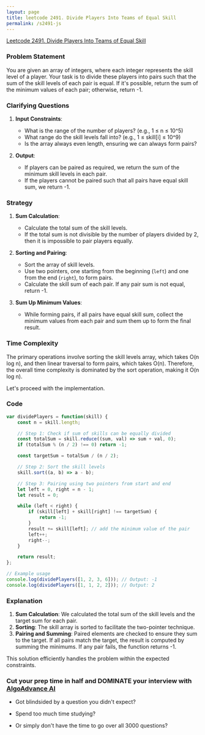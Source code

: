 ```yaml
---
layout: page
title: leetcode 2491. Divide Players Into Teams of Equal Skill
permalink: /s2491-js
---
```

[Leetcode 2491. Divide Players Into Teams of Equal Skill](https://algoadvance.github.io/algoadvance/l2491)
### Problem Statement

You are given an array of integers, where each integer represents the skill level of a player. Your task is to divide these players into pairs such that the sum of the skill levels of each pair is equal. If it's possible, return the sum of the minimum values of each pair; otherwise, return -1.

### Clarifying Questions

1. **Input Constraints**:
   - What is the range of the number of players? (e.g., 1 ≤ n ≤ 10^5)
   - What range do the skill levels fall into? (e.g., 1 ≤ skill[i] ≤ 10^9)
   - Is the array always even length, ensuring we can always form pairs?

2. **Output**:
   - If players can be paired as required, we return the sum of the minimum skill levels in each pair.
   - If the players cannot be paired such that all pairs have equal skill sum, we return -1.

### Strategy

1. **Sum Calculation**:
   - Calculate the total sum of the skill levels.
   - If the total sum is not divisible by the number of players divided by 2, then it is impossible to pair players equally.

2. **Sorting and Pairing**:
   - Sort the array of skill levels.
   - Use two pointers, one starting from the beginning (`left`) and one from the end (`right`), to form pairs.
   - Calculate the skill sum of each pair. If any pair sum is not equal, return -1.

3. **Sum Up Minimum Values**:
   - While forming pairs, if all pairs have equal skill sum, collect the minimum values from each pair and sum them up to form the final result.

### Time Complexity

The primary operations involve sorting the skill levels array, which takes O(n log n), and then linear traversal to form pairs, which takes O(n). Therefore, the overall time complexity is dominated by the sort operation, making it O(n log n).

Let's proceed with the implementation.

### Code

```javascript
var dividePlayers = function(skill) {
    const n = skill.length;

    // Step 1: Check if sum of skills can be equally divided
    const totalSum = skill.reduce((sum, val) => sum + val, 0);
    if (totalSum % (n / 2) !== 0) return -1;

    const targetSum = totalSum / (n / 2);

    // Step 2: Sort the skill levels
    skill.sort((a, b) => a - b);

    // Step 3: Pairing using two pointers from start and end
    let left = 0, right = n - 1;
    let result = 0;

    while (left < right) {
        if (skill[left] + skill[right] !== targetSum) {
            return -1;
        }
        result += skill[left]; // add the minimum value of the pair
        left++;
        right--;
    }

    return result;
};

// Example usage
console.log(dividePlayers([1, 2, 3, 6])); // Output: -1
console.log(dividePlayers([1, 1, 2, 2])); // Output: 2
```

### Explanation

1. **Sum Calculation**: We calculated the total sum of the skill levels and the target sum for each pair.
2. **Sorting**: The skill array is sorted to facilitate the two-pointer technique.
3. **Pairing and Summing**: Paired elements are checked to ensure they sum to the target. If all pairs match the target, the result is computed by summing the minimums. If any pair fails, the function returns -1.

This solution efficiently handles the problem within the expected constraints.


### Cut your prep time in half and DOMINATE your interview with [AlgoAdvance AI](https://algoAdvance.com)

- Got blindsided by a question you didn't expect?

- Spend too much time studying?

- Or simply don't have the time to go over all 3000 questions?

